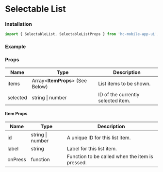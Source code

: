 # Selectable List

### Installation

```jsx
import { SelectableList, SelectableListProps } from 'hc-mobile-app-ui';
```

### Example



### Props

| Name     | Type                             | Description                        |
| -------- | -------------------------------- | ---------------------------------- |
| items    | Array<**ItemProps**> (See Below) | List items to be shown.            |
| selected | string \| number                 | ID of the currently selected item. |

#### Item Props

| Name    | Type             | Description                                     |
| ------- | ---------------- | ----------------------------------------------- |
| id      | string \| number | A unique ID for this list item.                 |
| label   | string           | Label for this list item.                       |
| onPress | function         | Function to be called when the item is pressed. |

